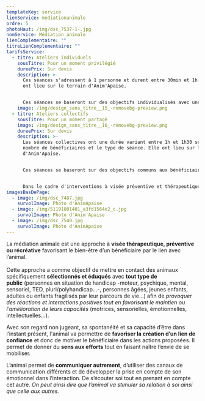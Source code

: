 ```yaml
---
templateKey: service
lienService: mediationanimale
ordre: 5
photoHaut: /img/dsc_7537-1-.jpg
nomService: Médiation animale
lienComplementaire: ""
titreLienComplementaire: ""
tarifsService:
  - titre: Ateliers individuels
    sousTitre: Pour un moment privilégié
    dureePrix: Sur devis
    description: >-
      Ces séances s'adressent à 1 personne et durent entre 30min et 1h. Elles
      ont lieu sur le terrain d'Anim'Apaise. 


      Ces séances se baseront sur des objectifs individualisés avec une visée préventive et thérapeutique. On parle aussi de Programme de Médiation Assistée par l’Animale ; les séances seront régulières et basées sur un plan d'intervention établi avec l'équipe des professionnels et/ou les familles.
    image: /img/design_sans_titre__15_-removebg-preview.png
  - titre: Ateliers collectifs
    sousTitre: Pour un moment partagé
    image: /img/design_sans_titre__16_-removebg-preview.png
    dureePrix: Sur devis
    description: >-
      Les séances collectives ont une durée variant entre 1h et 1h30 selon le
      nombre de bénéficiaires et le type de séance. Elle ont lieu sur le terrain
      d'Anim'Apaise.


      Ces séances se baseront sur des objectifs communs aux bénéficiaire concernés avec une visée préventive et thérapeutique. Elles peuvent également être récréatives, sous forme d'animation auprès des bénéficiaires.


      Dans le cadre d'interventions à visée préventive et thérapeutique qu'on peut également appeler un Programme de Médiation Assistée par l’Animale les séances seront régulières et basées sur un plan d'intervention établi avec l'équipe des professionnels. Elles s'adressent à des groupes de 6 bénéficiaires maximum.
imagesBasDePage:
  - image: /img/dsc_7487.jpg
    survolImage: Photo d'AnimApaise
  - image: /img/51191801401_a3fd1564e2_c.jpg
    survolImage: Photo d'Anim'Apaise
  - image: /img/dsc_7540.jpg
    survolImage: Photo d'AnimApaise
---
```

La médiation animale est une approche à **visée thérapeutique, préventive ou récréative** favorisant le bien-être d’un bénéficiaire par le lien avec l’animal.\
\
Cette approche a comme objectif de mettre en contact des animaux spécifiquement **sélectionnés et éduqués** avec **tout type de public** (personnes en situation de handicap -moteur, psychique, mental, sensoriel, TED, pluri/polyhandicap...-, personnes âgées, jeunes enfants, adultes ou enfants fragilisés par leur parcours de vie...) afin de *provoquer des réactions et interactions positives tout en favorisant le maintien ou l’amélioration de leurs capacités* (motrices, sensorielles, émotionnelles, intellectuelles…).

Avec son regard non jugeant, sa spontanéité et sa capacité d’être dans l’instant présent, l'animal va permettre de **favoriser la création d’un lien de confiance** et donc de motiver le bénéficiaire dans les actions proposées. Il permet de donner du **sens aux efforts** tout en faisant naître l’envie de se mobiliser.

L’animal permet de **communiquer autrement**, d’utiliser des canaux de communication différents et de développer la prise en compte de son émotionnel dans l’interaction. De s’écouter soi tout en prenant en compte cet autre. *On peut ainsi dire que l’animal va stimuler sa relation à soi ainsi que celle aux autres.*